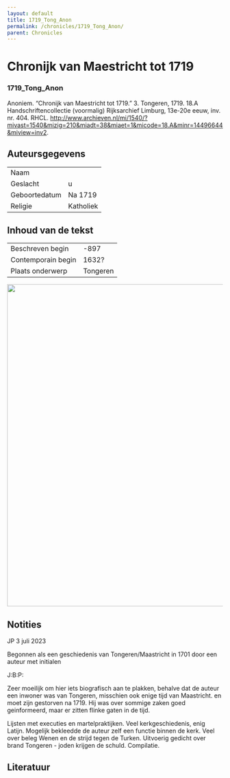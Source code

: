 ```yaml
---
layout: default
title: 1719_Tong_Anon
permalink: /chronicles/1719_Tong_Anon/
parent: Chronicles
--- 
```



# Chronijk van Maestricht tot 1719 

### 1719_Tong_Anon 

Anoniem. “Chronijk van Maestricht tot 1719.” 3. Tongeren, 1719. 18.A  Handschriftencollectie (voormalig) Rijksarchief Limburg, 13e-20e eeuw, inv. nr. 404. RHCL. http://www.archieven.nl/mi/1540/?mivast=1540&mizig=210&miadt=38&miaet=1&micode=18.A&minr=14496644&miview=inv2. 

## Auteursgegevens 

| | | 
| --------------- | --------------- | 
| Naam |   | 
| Geslacht | u | 
| Geboortedatum | Na 1719 | 
| Religie | Katholiek | 

## Inhoud van de tekst 

| | | 
| --------------- | --------------- | 
| Beschreven begin | -897 | 
| Contemporain begin | 1632? | 
| Plaats onderwerp | Tongeren | 

[<img src="..\..\barplots_chronicles\1719_Tong_Anon.jpg" width="750"/>](..\..\barplots_chronicles\1719_Tong_Anon.jpg) 

## Notities 

JP 3 juli 2023

Begonnen als een geschiedenis van Tongeren/Maastricht in 1701 door een auteur
met initialen

J:B:P:

Zeer moeilijk om hier iets biografisch aan te plakken, behalve dat de auteur
een inwoner was van Tongeren, misschien ook enige tijd van Maastricht. en moet
zijn gestorven na 1719. Hij was over sommige zaken goed geinformeerd, maar er
zitten flinke gaten in de tijd.

Lijsten met executies en martelpraktijken. Veel kerkgeschiedenis, enig Latijn.
Mogelijk bekleedde de auteur zelf een functie binnen de kerk. Veel over beleg
Wenen en de strijd tegen de Turken.  Uitvoerig gedicht over brand Tongeren -
joden krijgen de schuld. Compilatie.



## Literatuur 

